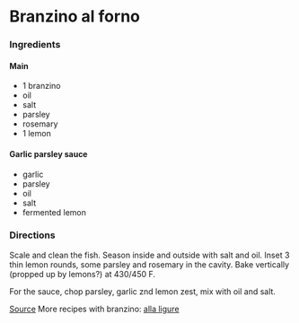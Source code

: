# Branzino al forno

### Ingredients

#### Main

* 1 branzino
* oil
* salt
* parsley
* rosemary
* 1 lemon

#### Garlic parsley sauce

* garlic
* parsley
* oil
* salt
* fermented lemon

### Directions

Scale and clean the fish. Season inside and outside with salt and oil.
Inset 3 thin lemon rounds, some parsley and rosemary in the cavity.
Bake vertically (propped up by lemons?) at 430/450 F.

For the sauce, chop parsley, garlic znd lemon zest, mix with oil and salt.

[Source](https://www.marthastewart.com/1536623/roasted-branzino-lemon-and-thyme)
More recipes with branzino: [alla ligure](https://ricette.giallozafferano.it/Branzino-alla-ligure.html)